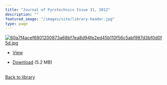 ```yaml
---
title: "Journal of Pyrotechnics Issue 31, 2012"
description: ""
featured_image: "/images/site/library-header.jpg"
type: page
---
```


<a href="https://drive.google.com/uc?export=view&id=1YPtb9kUgNBydzIGgfOz8ifnL4RrCbLDb" target="_blank">![60a7f4acef6801200873a68bf7ea8d94fe2ed45b110f56c5abf997d3bf0d0f5d.jpg](https://drive.google.com/uc?export=view&id=1-w1IXsHyee9xwZM0btO1f9ZbI_-dIuVl)</a>
* <a href="https://drive.google.com/uc?export=view&id=1YPtb9kUgNBydzIGgfOz8ifnL4RrCbLDb" target="_blank">View</a>

* [Download](https://drive.google.com/uc?export=download&id=1YPtb9kUgNBydzIGgfOz8ifnL4RrCbLDb) (5.2 MB)

<br />[Back to library](/library/)
